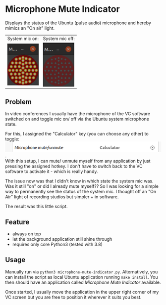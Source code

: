 Microphone Mute Indicator
=========================

Displays the status of the Ubuntu (pulse audio) microphone and hereby mimics
an "On air" light.

<table>
    <tr>
        <td>System mic on:</td>
        <td>System mic off:</td>
    </tr>
    <tr>
        <td><img src="screenshot/mic-on.png"></td>
        <td><img src="screenshot/mic-off.png"></td>
    </tr>
</table>


Problem
------
In video conferences I usually have the microphone of the VC software switched
on and toggle mic on/ off via the Ubuntu system microphone state.

For this, I assigned the "Calculator" key (you can choose any other) to toggle:<br>
![](screenshot/keyboard_shortcut.png). <br>
With this setup, I can mute/ unmute myself from any application by just pressing the assigned hotkey.
I don't have to switch back to the VC software to activate it - which is really handy.

The issue now was that I didn't know in which state the system mic was. 
Was it still "on" or did I already mute myself?? So I was looking for a simple way to permanently see the status of the system mic. I thought off an
"On Air" light of recording studios but simpler + in software.

The result was this little script.

Feature
-------
- always on top
- let the background application still shine through
- requires only core Python3 (tested with 3.8)

Usage
-----

Manually run via `python3 microphone-mute-indicator.py`. Alternatively,
you can install the script as local Ubuntu application running `make install`.
You then should have an application called *Microphone Mute Indicator* available.

Once started, I usually move the application in the upper right corner of my VC screen but you are free to position it wherever it suits you best.
